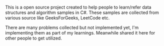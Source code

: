 This is a open source project created to help people to learn/refer data structures and algorithm samples in C#.
These samples are collected from various source like GeeksForGeeks, LeetCode etc.

There are many problems collected but not implemented yet, I'm implementing them as part of my learnings. Meanwhile shared it here for other people to get utilized.

